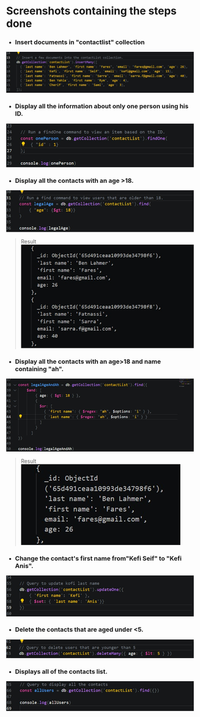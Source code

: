 # Screenshots containing the steps done

- ### Insert documents  in "contactlist" collection

![mongo1](images/mongoDB-2.jpg)

- ### Display all the information about only one person using his ID.

![mongo3](images/mongoDB-3.jpg)

- ### Display all the contacts with an age >18.

![mongo4](images/mongoDB-4.jpg)

> Result
![mongo4-result](images/mongoDB-4-result.jpg)


- ### Display all the contacts with an age>18 and name containing "ah".

![mongo5](images/mongoDB-5.jpg)

> Result
![mongo5-result](images/mongoDB-5-result.jpg)


- ### Change the contact's first name from"Kefi Seif" to "Kefi Anis".

![mongo6](images/mongoDB-6.jpg)

- ### Delete the contacts that are aged under <5.

![mongo7](images/mongoDB-7.jpg)

- ### Displays all of the contacts list.

![mongo7](images/mongoDB-8.jpg)









